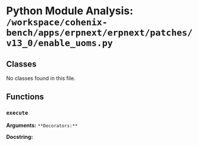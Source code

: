 # Python Module Analysis: `/workspace/cohenix-bench/apps/erpnext/erpnext/patches/v13_0/enable_uoms.py`

## Classes

No classes found in this file.


## Functions

### `execute`
**Arguments:** ``
**Decorators:** ``

**Docstring:**
```

```

